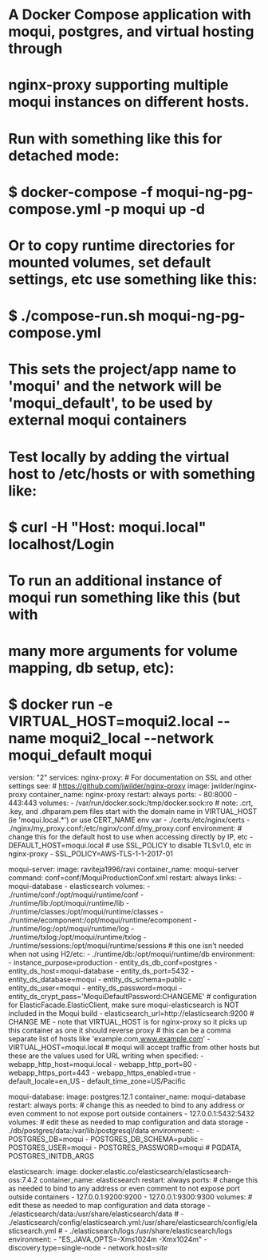 # A Docker Compose application with moqui, postgres, and virtual hosting through
# nginx-proxy supporting multiple moqui instances on different hosts.

# Run with something like this for detached mode:
# $ docker-compose -f moqui-ng-pg-compose.yml -p moqui up -d
# Or to copy runtime directories for mounted volumes, set default settings, etc use something like this:
# $ ./compose-run.sh moqui-ng-pg-compose.yml
# This sets the project/app name to 'moqui' and the network will be 'moqui_default', to be used by external moqui containers

# Test locally by adding the virtual host to /etc/hosts or with something like:
# $ curl -H "Host: moqui.local" localhost/Login

# To run an additional instance of moqui run something like this (but with
# many more arguments for volume mapping, db setup, etc):
# $ docker run -e VIRTUAL_HOST=moqui2.local --name moqui2_local --network moqui_default moqui

version: "2"
services:
  nginx-proxy:
    # For documentation on SSL and other settings see:
    # https://github.com/jwilder/nginx-proxy
    image: jwilder/nginx-proxy
    container_name: nginx-proxy
    restart: always
    ports:
      - 80:8000
      - 443:443
    volumes:
      - /var/run/docker.sock:/tmp/docker.sock:ro
      # note: .crt, .key, and .dhparam.pem files start with the domain name in VIRTUAL_HOST (ie 'moqui.local.*') or use CERT_NAME env var
      - ./certs:/etc/nginx/certs
      - ./nginx/my_proxy.conf:/etc/nginx/conf.d/my_proxy.conf
    environment:
      # change this for the default host to use when accessing directly by IP, etc
      - DEFAULT_HOST=moqui.local
      # use SSL_POLICY to disable TLSv1.0, etc in nginx-proxy
      - SSL_POLICY=AWS-TLS-1-1-2017-01

  moqui-server:
    image: raviteja1996/ravi
    container_name: moqui-server
    command: conf=conf/MoquiProductionConf.xml
    restart: always
    links:
     - moqui-database
     - elasticsearch
    volumes:
     - ./runtime/conf:/opt/moqui/runtime/conf
     - ./runtime/lib:/opt/moqui/runtime/lib
     - ./runtime/classes:/opt/moqui/runtime/classes
     - ./runtime/ecomponent:/opt/moqui/runtime/ecomponent
     - ./runtime/log:/opt/moqui/runtime/log
     - ./runtime/txlog:/opt/moqui/runtime/txlog
     - ./runtime/sessions:/opt/moqui/runtime/sessions
     # this one isn't needed when not using H2/etc: - ./runtime/db:/opt/moqui/runtime/db
    environment:
     - instance_purpose=production
     - entity_ds_db_conf=postgres
     - entity_ds_host=moqui-database
     - entity_ds_port=5432
     - entity_ds_database=moqui
     - entity_ds_schema=public
     - entity_ds_user=moqui
     - entity_ds_password=moqui
     - entity_ds_crypt_pass='MoquiDefaultPassword:CHANGEME'
     # configuration for ElasticFacade.ElasticClient, make sure moqui-elasticsearch is NOT included in the Moqui build
     - elasticsearch_url=http://elasticsearch:9200
     # CHANGE ME - note that VIRTUAL_HOST is for nginx-proxy so it picks up this container as one it should reverse proxy
     # this can be a comma separate list of hosts like 'example.com,www.example.com'
     - VIRTUAL_HOST=moqui.local
     # moqui will accept traffic from other hosts but these are the values used for URL writing when specified:
     - webapp_http_host=moqui.local
     - webapp_http_port=80
     - webapp_https_port=443
     - webapp_https_enabled=true
     - default_locale=en_US
     - default_time_zone=US/Pacific

  moqui-database:
    image: postgres:12.1
    container_name: moqui-database
    restart: always
    ports:
     # change this as needed to bind to any address or even comment to not expose port outside containers
     - 127.0.0.1:5432:5432
    volumes:
     # edit these as needed to map configuration and data storage
     - ./db/postgres/data:/var/lib/postgresql/data
    environment:
     - POSTGRES_DB=moqui
     - POSTGRES_DB_SCHEMA=public
     - POSTGRES_USER=moqui
     - POSTGRES_PASSWORD=moqui
     # PGDATA, POSTGRES_INITDB_ARGS

  elasticsearch:
    image: docker.elastic.co/elasticsearch/elasticsearch-oss:7.4.2
    container_name: elasticsearch
    restart: always
    ports:
      # change this as needed to bind to any address or even comment to not expose port outside containers
      - 127.0.0.1:9200:9200
      - 127.0.0.1:9300:9300
    volumes:
      # edit these as needed to map configuration and data storage
      - ./elasticsearch/data:/usr/share/elasticsearch/data
      # - ./elasticsearch/config/elasticsearch.yml:/usr/share/elasticsearch/config/elasticsearch.yml
      # - ./elasticsearch/logs:/usr/share/elasticsearch/logs
    environment:
      - "ES_JAVA_OPTS=-Xms1024m -Xmx1024m"
      - discovery.type=single-node
      - network.host=_site_
